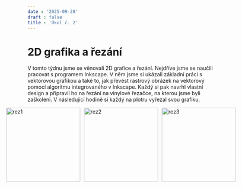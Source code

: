 ```yaml
---
date : '2025-09-28'
draft : false
title : 'Úkol č. 2'
---
```


# 2D grafika a řezání

V tomto týdnu jsme se věnovali 2D grafice a řezání. Nejdříve jsme se naučili pracovat s programem Inkscape. V něm jsme si ukázali základní práci s vektorovou grafikou a také to, jak převést rastrový obrázek na vektorový pomocí algoritmu integrovaného v Inkscape. Každý si pak navrhl vlastní design a připravil ho na řezání na vinylové řezačce, na kterou jsme byli zaškoleni. V následující hodině si každý na plotru vyřezal svou grafiku.

<div style="display:flex; justify-content:center; gap:10px;">
  <img src="/images/1.jpg" alt="rez1" height="200">
  <img src="/images/2.jpg" alt="rez2" height="200">
  <img src="/images/3.jpg" alt="rez3" height="200">
</div>